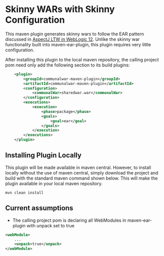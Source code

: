 Skinny WARs with Skinny Configuration
=================================================

This maven plugin generates skinny wars to follow the EAR pattern discussed in [AspectJ LTW in WebLogic 12](https://github.com/asegner/spring-ltw-weblogic).
Unlike the skinny war functionality built into maven-ear-plugin, this plugin requires very little configuration.

After installing this plugin to the local maven repository, the calling project pom need only add the following section to its build plugins:
```xml
    <plugin>
        <groupId>communalwar-maven-plugin</groupId>
        <artifactId>communalwar-maven-plugin</artifactId>
        <configuration>
            <communalWar>sharedwar.war</communalWar>
        </configuration>
        <executions>
            <execution>
                <phase>package</phase>
                <goals>
                    <goal>ear</goal>
                </goals>
            </execution>
        </executions>
    </plugin>

```

Installing Plugin Locally
--------------------------------------------------

This plugin will be made available in maven central. However, to install locally without the use of maven central, simply download the project and build with
the standard maven command shown below. This will make the plugin available in your local maven repository.

```
mvn clean install
```

Current assumptions
--------------------------------------------------
* The calling project pom is declaring all WebModules in maven-ear-plugin with unpack set to true
```xml
<webModule>
    ...
    <unpack>true</unpack>
</webModule>
```
